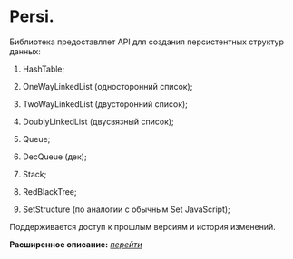 # Persi.

Библиотека предоставляет API для создания персистентных структур данных:

1. HashTable;

2. OneWayLinkedList (односторонний список);

3. TwoWayLinkedList (двусторонний список);

4. DoublyLinkedList (двусвязный список);

5. Queue;

6. DecQueue (дек);

7. Stack;

8. RedBlackTree;

9. SetStructure (по аналогии с обычным Set JavaScript);

Поддерживается доступ к прошлым версиям и история изменений.

**Расширенное описание:** [_перейти_](./src/README.md)
